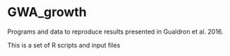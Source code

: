 # GWA_growth
Programs and data to reproduce results presented in Gualdron et al. 2016.

This is a set of R scripts and input files

